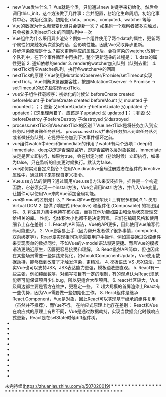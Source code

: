 * new Vue发生什么？ Vue就是个类，只能通过new 关键字来初始化。然后会调用this._init，这个方法做了几件事：合并配置，初始化生命周期，初始化事件中心，初始化渲染，初始化 data、props、computed、watcher 等等
* Vue的数据为什么频繁变化但只会更新一次？ 如果同一个观察者被多次触发，只会被推入到nextTick 的回调队列中一次
* Vue组件为什么采用异步渲染？例如一个组件使用了两个data的属性，更新两个属性如果触发两次渲染的话，会影响性能。因此Vue采取异步更新。
* 异步渲染原理是什么？每次更新响应的属性之后，会将渲染的watcher放到一个队列中，在下个事件循环中再执行。整个更新渲染的过程是： 1. data的属性更新 2. 通知依赖的render 3. render的watcher加入队列（队列去重） 4. nextTick清空watcher队列，执行各watcher中的回调
* nextTick的原理？Vue使用MutationObserver/Promise/setTimeout实现nextTick。Vue判断浏览器兼容性，按照MutationObserver -> Promise -> setTimeout的优先级实现nextTick。
* vue父子组件挂载顺序：初始化的时候父 beforeCreate created beforeMount 子 beforeCreate created beforeMount 父 mounted 子 mounted；；；更新 父beforeUpdate 子beforeUpdate 父updated 子updated；【这里理解错了，应该是子updated 父 updated 】；；销毁 父beforeDestroy 子beforeDestroy 子destroyed 父destroyed 
* process.nextTick和Vue.nextTick的区别？Vue.nextTick是将任务加入到宏任务队列或者微任务队列。
process.nextTick并未将任务加入到宏任务队列或者微任务队列，它是将任务加到下次事件循环之前。
* vue组件watch中deep和immediate的作用？watch有两个选项：deep和immediate，deep决定是否深度监听，即是否监听多层对象数据，immediate决定是否立即执行，如果为true，会在绑定时候（初始时候）立即执行，如果为false，只在监听的值变更时候执行。默认为false。
* vue如何实现自定义指令？使用Vue.diractive全局注册或者在组件的directive属性中，通过钩子来实现自定义指令。 
* Vue.use方法的使用？通过调用Vue.use()方法来安装插件，插件是一个构造函数，它必须实现一个install方法，Vue会调用install方法，并传入Vue变量，让插件可以使用Vue来向Vue添加全局功能。
* vue和react的区别是什么？
React和Vue在框架设计上有很多相同点 1. 使用 Virtual DOM 2. 提供了响应式 (Reactive) 和组件化 (Composable) 的视图组件。 3. 将注意力集中保持在核心库，而将其他功能如路由和全局状态管理交给相关的库。 性能、包体积大小也都不是决定因素。 它们在编码风格和使用细节上存在差别： 1. React的API简洁，Vue的API更多，因此使用Vue编写代码可能更少。 2. Vue更容易上手（因为帮开发者做了很多事情，computed、双向绑定等），React要实现相同功能需要用户手操作，例如需要通过受控组件来实现表单的数据同步，不如Vue的v-model语法糖更便捷。而且Vue的模板语法更贴近原生，因而更容易接受和理解。 3. React虽然API简单，但也因此在某些场景需要一些实践来优化，如shouldComponentUpdate，Vue使用数据劫持，能够做到改变了才触发渲染，更精准。 4. 模板语法 VS JSX语法，其实Vue也可以支持JSX，JSX表达能力更强，模板语法更直观。 5. React有一些主张，例如纯函数等，对编写项目有一定的限制，有的观点认为React规范能尽可能保证项目少出bug，所以更适合大型项目。 6. react社区较大，Vue及周边都主要是官方在维护，更稳定一些。 7. 超大规模的首屏渲染上React有一些优势，因为Vue需要做一些初始化工作。 8. React组件是继承React.Component，Vue是对象，因此React可以实现基于继承的组件复用（虽然并不推荐），而Vue不行。 在响应式原理上也存在差别： React和Vue在响应式的原理上有所不同，Vue是通过数据劫持，实现当数据变化时候响应式更新，React是在setState时候diff组件树。
* 
* 
* 
* 
* 
* 
* 
* 
* 
* 
* 



未完待续(https://zhuanlan.zhihu.com/p/507020019)
* 
* 
* 
* 
* 
* 
* 
* 
* 
* 
* 
* 
* 
* 
* 
* 
* 
* 
* 
* 
* 
* 
* 
* 
* 
* 
* 
* 
* 
* 
* 
* 
* 
* 
* 
* 
* 
* 
* 
* 
* 
* 
* 
* 
* 
* 
* 
* 
* 
* 